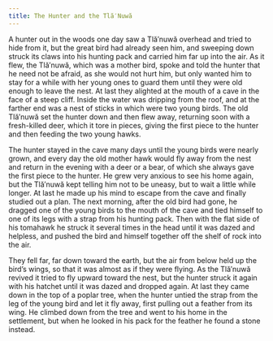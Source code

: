 ```yaml
---
title: The Hunter and the Tlă′Nuwă
---
```


A hunter out in the woods one day saw a Tlă′nuwă overhead and tried to hide from it, but the great bird had already seen him, and sweeping down struck its claws into his hunting pack and carried him far up into the air. As it flew, the Tlă′nuwă, which was a mother bird, spoke and told the hunter that he need not be afraid, as she would not hurt him, but only wanted him to stay for a while with her young ones to guard them until they were old enough to leave the nest. At last they alighted at the mouth of a cave in the face of a steep cliff. Inside the water was dripping from the roof, and at the farther end was a nest of sticks in which were two young birds. The old Tlă′nuwă set the hunter down and then flew away, returning soon with a fresh-killed deer, which it tore in pieces, giving the first piece to the hunter and then feeding the two young hawks.

The hunter stayed in the cave many days until the young birds were nearly grown, and every day the old mother hawk would fly away from the nest and return in the evening with a deer or a bear, of which she always gave the first piece to the hunter. He grew very anxious to see his home again, but the Tlă′nuwă kept telling him not to be uneasy, but to wait a little while longer. At last he made up his mind to escape from the cave and finally studied out a plan. The next morning, after the old bird had gone, he dragged one of the young birds to the mouth of the cave and tied himself to one of its legs with a strap from his hunting pack. Then with the flat side of his tomahawk he struck it several times in the head until it was dazed and helpless, and pushed the bird and himself together off the shelf of rock into the air.

They fell far, far down toward the earth, but the air from below held up the bird’s wings, so that it was almost as if they were flying. As the Tlă′nuwă revived it tried to fly upward toward the nest, but the hunter struck it again with his hatchet until it was dazed and dropped again. At last they came down in the top of a poplar tree, when the hunter untied the strap from the leg of the young bird and let it fly away, first pulling out a feather from its wing. He climbed down from the tree and went to his home in the settlement, but when he looked in his pack for the feather he found a stone instead.
